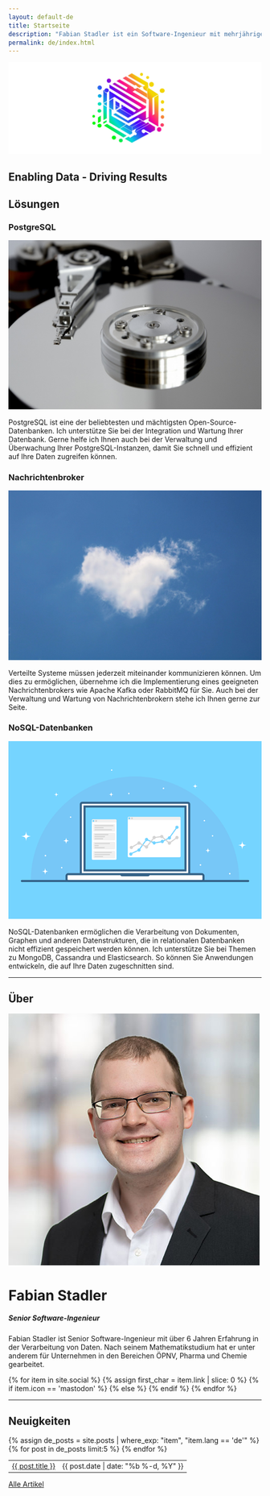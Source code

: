 ```yaml
---
layout: default-de
title: Startseite
description: "Fabian Stadler ist ein Software-Ingenieur mit mehrjähriger Erfahrung in Forschung und Entwicklung. Er ist spezialisiert auf Cloud-Entwicklung und Datenintegration."
permalink: de/index.html
---
```


<section class="index-header">
    <img src="/assets/img/company_logo.jpg" alt="Company logo of Fabian Stadler Solutions">
    <div class="centered"><h2>Enabling Data - Driving Results</h2></div>
</section>

## Lösungen

<div class="home-section">
    <div class="left">
        <h3>PostgreSQL</h3>
        <img src="/assets/img/hard_drive_disk.jpg" alt="Image of a hard drive disk">
        <p>PostgreSQL ist eine der beliebtesten und mächtigsten Open-Source-Datenbanken. Ich unterstütze Sie bei der Integration und Wartung Ihrer Datenbank. Gerne helfe ich Ihnen auch bei der Verwaltung und Überwachung Ihrer PostgreSQL-Instanzen, damit Sie schnell und effizient auf Ihre Daten zugreifen können.</p>
    </div>
</div>

<div class="home-section">
    <div class="right">
        <h3>Nachrichtenbroker</h3>
        <img src="/assets/img/cloud.jpg" alt="Image of a cloud">
        <p>Verteilte Systeme müssen jederzeit miteinander kommunizieren können. Um dies zu ermöglichen, übernehme ich die Implementierung eines geeigneten Nachrichtenbrokers wie Apache Kafka oder RabbitMQ für Sie. Auch bei der Verwaltung und Wartung von Nachrichtenbrokern stehe ich Ihnen gerne zur Seite.</p>
    </div>
</div>


<div class="home-section">
    <div class="left">
        <h3>NoSQL-Datenbanken</h3>
        <img src="/assets/img/interface-3593269_640.png" alt="Image of an interface">
        <p>NoSQL-Datenbanken ermöglichen die Verarbeitung von Dokumenten, Graphen und anderen Datenstrukturen, die in relationalen Datenbanken nicht effizient gespeichert werden können. Ich unterstütze Sie bei Themen zu MongoDB, Cassandra und Elasticsearch. So können Sie Anwendungen entwickeln, die auf Ihre Daten zugeschnitten sind.</p>
    </div>
</div>

----

## Über

<div class="profile-section">
    <div class="profile">
        <img src="/assets/img/fabian_stadler.jpg" alt="Profile image">
        <h1>Fabian Stadler</h1>
        <h5 class="post-date">Senior Software-Ingenieur</h5>
    </div>
    <div class="profile-text">
        <p>Fabian Stadler ist Senior Software-Ingenieur mit über 6 Jahren Erfahrung in der Verarbeitung von Daten. Nach seinem Mathematikstudium hat er unter anderem für Unternehmen in den Bereichen ÖPNV, Pharma und Chemie gearbeitet.</p>
        {% for item in site.social %}
            {% assign first_char = item.link | slice: 0 %}
            {% if item.icon == 'mastodon' %}
            <a class="icon contact-button"  rel="me" href="{{ item.link }}" target="_blank"><i class="fa-brands fa-{{ item.icon }}" aria-hidden="true"></i></a>
            {% else %}
            <a class="icon contact-button" href="{{ item.link }}" target="_blank"><i class="fa-{{ item.icon-class }} fa-{{ item.icon }}" aria-hidden="true"></i></a>
            {% endif %}
        {% endfor %}
    </div>
</div>

----

## Neuigkeiten

<table class="home-table">
    {% assign de_posts = site.posts | where_exp: "item", "item.lang == 'de'" %}
    {% for post in de_posts limit:5 %}
    <tr>
        <td class="home-post-title"><a href="{{ post.url }}">{{ post.title }}</a></td>
        <td class="home-post-date">{{ post.date | date: "%b %-d, %Y" }}</td>
    </tr>
    {% endfor %}
</table>

<p class="more-articles">
    <a href="/de/posts.html">Alle Artikel</a>
</p>
